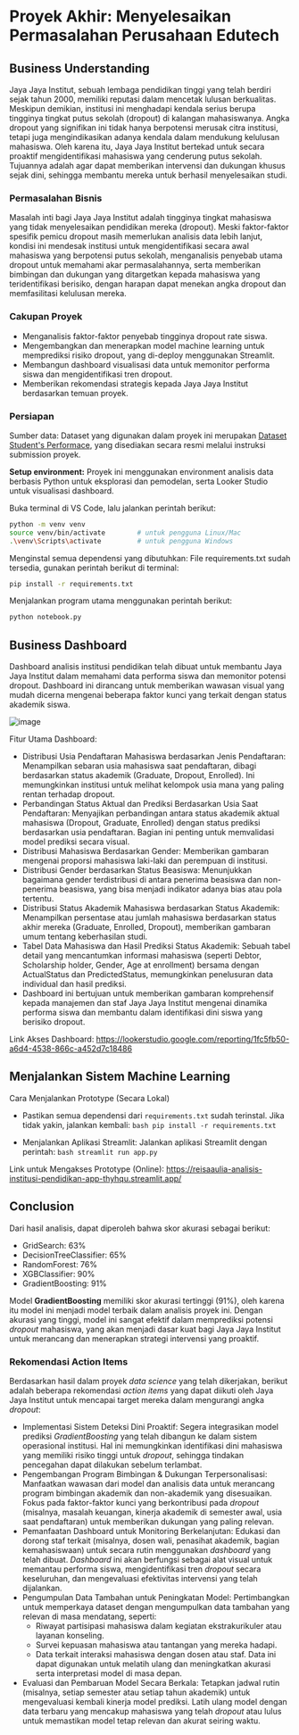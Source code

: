 # Proyek Akhir: Menyelesaikan Permasalahan Perusahaan Edutech

## Business Understanding
Jaya Jaya Institut, sebuah lembaga pendidikan tinggi yang telah berdiri sejak tahun 2000, memiliki reputasi dalam mencetak lulusan berkualitas. Meskipun demikian, institusi ini menghadapi kendala serius berupa tingginya tingkat putus sekolah (dropout) di kalangan mahasiswanya. Angka dropout yang signifikan ini tidak hanya berpotensi merusak citra institusi, tetapi juga mengindikasikan adanya kendala dalam mendukung kelulusan mahasiswa. Oleh karena itu, Jaya Jaya Institut bertekad untuk secara proaktif mengidentifikasi mahasiswa yang cenderung putus sekolah. Tujuannya adalah agar dapat memberikan intervensi dan dukungan khusus sejak dini, sehingga membantu mereka untuk berhasil menyelesaikan studi.

### Permasalahan Bisnis
Masalah inti bagi Jaya Jaya Institut adalah tingginya tingkat mahasiswa yang tidak menyelesaikan pendidikan mereka (dropout). Meski faktor-faktor spesifik pemicu dropout masih memerlukan analisis data lebih lanjut, kondisi ini mendesak institusi untuk mengidentifikasi secara awal mahasiswa yang berpotensi putus sekolah, menganalisis penyebab utama dropout untuk memahami akar permasalahannya, serta memberikan bimbingan dan dukungan yang ditargetkan kepada mahasiswa yang teridentifikasi berisiko, dengan harapan dapat menekan angka dropout dan memfasilitasi kelulusan mereka.

### Cakupan Proyek
- Menganalisis faktor-faktor penyebab tingginya dropout rate siswa.
- Mengembangkan dan menerapkan model machine learning untuk memprediksi risiko dropout, yang di-deploy menggunakan Streamlit.
- Membangun dashboard visualisasi data untuk memonitor performa siswa dan mengidentifikasi tren dropout.
- Memberikan rekomendasi strategis kepada Jaya Jaya Institut berdasarkan temuan proyek.

### Persiapan

Sumber data: Dataset yang digunakan dalam proyek ini merupakan [Dataset Student's Performace](https://github.com/dicodingacademy/dicoding_dataset/blob/main/students_performance/data.csv), yang disediakan secara resmi melalui instruksi submission proyek.

**Setup environment:** Proyek ini menggunakan environment analisis data berbasis Python untuk eksplorasi dan pemodelan, serta Looker Studio untuk visualisasi dashboard.

Buka terminal di VS Code, lalu jalankan perintah berikut:

```bash
python -m venv venv
source venv/bin/activate        # untuk pengguna Linux/Mac
.\venv\Scripts\activate         # untuk pengguna Windows
```

Menginstal semua dependensi yang dibutuhkan:
File requirements.txt sudah tersedia, gunakan perintah berikut di terminal:

```bash
pip install -r requirements.txt
```

Menjalankan program utama menggunakan perintah berikut:

```bash
python notebook.py
```

## Business Dashboard
Dashboard analisis institusi pendidikan telah dibuat untuk membantu Jaya Jaya Institut dalam memahami data performa siswa dan memonitor potensi dropout. Dashboard ini dirancang untuk memberikan wawasan visual yang mudah dicerna mengenai beberapa faktor kunci yang terkait dengan status akademik siswa.

![image](https://github.com/user-attachments/assets/ccfff39d-2115-42e2-8173-b5c942651a49)

Fitur Utama Dashboard:

- Distribusi Usia Pendaftaran Mahasiswa berdasarkan Jenis Pendaftaran: Menampilkan sebaran usia mahasiswa saat pendaftaran, dibagi berdasarkan status akademik (Graduate, Dropout, Enrolled). Ini memungkinkan institusi untuk melihat kelompok usia mana yang paling rentan terhadap dropout.
- Perbandingan Status Aktual dan Prediksi Berdasarkan Usia Saat Pendaftaran: Menyajikan perbandingan antara status akademik aktual mahasiswa (Dropout, Graduate, Enrolled) dengan status prediksi berdasarkan usia pendaftaran. Bagian ini penting untuk memvalidasi model prediksi secara visual.
- Distribusi Mahasiswa Berdasarkan Gender: Memberikan gambaran mengenai proporsi mahasiswa laki-laki dan perempuan di institusi.
- Distribusi Gender berdasarkan Status Beasiswa: Menunjukkan bagaimana gender terdistribusi di antara penerima beasiswa dan non-penerima beasiswa, yang bisa menjadi indikator adanya bias atau pola tertentu.
- Distribusi Status Akademik Mahasiswa berdasarkan Status Akademik: Menampilkan persentase atau jumlah mahasiswa berdasarkan status akhir mereka (Graduate, Enrolled, Dropout), memberikan gambaran umum tentang keberhasilan studi.
- Tabel Data Mahasiswa dan Hasil Prediksi Status Akademik: Sebuah tabel detail yang mencantumkan informasi mahasiswa (seperti Debtor, Scholarship holder, Gender, Age at enrollment) bersama dengan ActualStatus dan PredictedStatus, memungkinkan penelusuran data individual dan hasil prediksi.
- Dashboard ini bertujuan untuk memberikan gambaran komprehensif kepada manajemen dan staf Jaya Jaya Institut mengenai dinamika performa siswa dan membantu dalam identifikasi dini siswa yang berisiko dropout.

Link Akses Dashboard: https://lookerstudio.google.com/reporting/1fc5fb50-a6d4-4538-866c-a452d7c18486

## Menjalankan Sistem Machine Learning

Cara Menjalankan Prototype (Secara Lokal)

- Pastikan semua dependensi dari `requirements.txt` sudah terinstal. Jika tidak yakin, jalankan kembali:
        ```bash
        pip install -r requirements.txt
        ```

- Menjalankan Aplikasi Streamlit: Jalankan aplikasi Streamlit dengan perintah:
        ```bash
        streamlit run app.py
        ```

Link untuk Mengakses Prototype (Online): https://reisaaulia-analisis-institusi-pendidikan-app-thyhqu.streamlit.app/

## Conclusion
Dari hasil analisis, dapat diperoleh bahwa skor akurasi sebagai berikut:
- GridSearch: 63%
- DecisionTreeClassifier: 65%
- RandomForest: 76%
- XGBClassifier: 90%
- GradientBoosting: 91%

Model **GradientBoosting** memiliki skor akurasi tertinggi (91%), oleh karena itu model ini menjadi model terbaik dalam analisis proyek ini. Dengan akurasi yang tinggi, model ini sangat efektif dalam memprediksi potensi *dropout* mahasiswa, yang akan menjadi dasar kuat bagi Jaya Jaya Institut untuk merancang dan menerapkan strategi intervensi yang proaktif.

### Rekomendasi Action Items

Berdasarkan hasil dalam proyek *data science* yang telah dikerjakan, berikut adalah beberapa rekomendasi *action items* yang dapat diikuti oleh Jaya Jaya Institut untuk mencapai target mereka dalam mengurangi angka *dropout*:
- Implementasi Sistem Deteksi Dini Proaktif: Segera integrasikan model prediksi *GradientBoosting* yang telah dibangun ke dalam sistem operasional institusi. Hal ini memungkinkan identifikasi dini mahasiswa yang memiliki risiko tinggi untuk *dropout*, sehingga tindakan pencegahan dapat dilakukan sebelum terlambat.
- Pengembangan Program Bimbingan & Dukungan Terpersonalisasi: Manfaatkan wawasan dari model dan analisis data untuk merancang program bimbingan akademik dan non-akademik yang disesuaikan. Fokus pada faktor-faktor kunci yang berkontribusi pada *dropout* (misalnya, masalah keuangan, kinerja akademik di semester awal, usia saat pendaftaran) untuk memberikan dukungan yang paling relevan.
- Pemanfaatan Dashboard untuk Monitoring Berkelanjutan: Edukasi dan dorong staf terkait (misalnya, dosen wali, penasihat akademik, bagian kemahasiswaan) untuk secara rutin menggunakan *dashboard* yang telah dibuat. *Dashboard* ini akan berfungsi sebagai alat visual untuk memantau performa siswa, mengidentifikasi tren *dropout* secara keseluruhan, dan mengevaluasi efektivitas intervensi yang telah dijalankan.
- Pengumpulan Data Tambahan untuk Peningkatan Model: Pertimbangkan untuk memperkaya dataset dengan mengumpulkan data tambahan yang relevan di masa mendatang, seperti:
    * Riwayat partisipasi mahasiswa dalam kegiatan ekstrakurikuler atau layanan konseling.
    * Survei kepuasan mahasiswa atau tantangan yang mereka hadapi.
    * Data terkait interaksi mahasiswa dengan dosen atau staf.
Data ini dapat digunakan untuk melatih ulang dan meningkatkan akurasi serta interpretasi model di masa depan.
- Evaluasi dan Pembaruan Model Secara Berkala: Tetapkan jadwal rutin (misalnya, setiap semester atau setiap tahun akademik) untuk mengevaluasi kembali kinerja model prediksi. Latih ulang model dengan data terbaru yang mencakup mahasiswa yang telah *dropout* atau lulus untuk memastikan model tetap relevan dan akurat seiring waktu.
